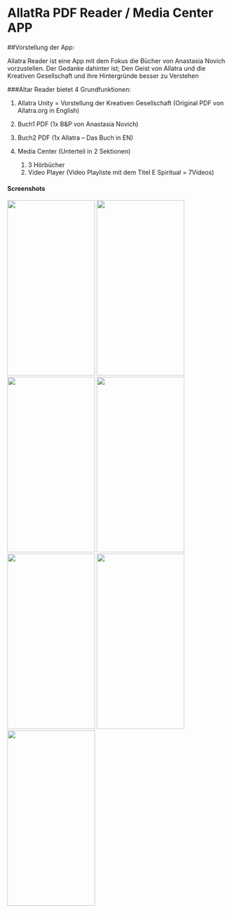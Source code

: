 # AllatRa PDF Reader / Media Center APP

##Vorstellung der App:

Allatra Reader ist eine App mit dem Fokus die Bücher von Anastasia Novich vorzustellen.
Der Gedanke dahinter ist; Den Geist von Allatra und die Kreativen Gesellschaft und ihre Hintergründe besser zu Verstehen

###Altar Reader bietet 4 Grundfunktionen:
1.	Allatra Unity = Vorstellung der Kreativen Gesellschaft (Original PDF von Allatra.org  in English)

2.	Buch1 PDF (1x B&P von Anastasia Novich) 

3.	Buch2 PDF (1x Allatra – Das Buch in EN)

4.	Media Center (Unterteil in 2 Sektionen)
    1.	3 Hörbücher  
    2.	Video Player (Video Playliste mit dem Titel E Spiritual = 7Videos)


#### Screenshots
<img src="https://user-images.githubusercontent.com/91397163/135765661-9e01360f-2c85-4942-91ef-c4f70c35d046.jpg" data-canonical-src="https://user-images.githubusercontent.com/91397163/135765661-9e01360f-2c85-4942-91ef-c4f70c35d046.jpg" width="200" height="400" />

<img src="https://user-images.githubusercontent.com/91397163/135765664-29f0c4e9-83ae-4d7b-98fb-ddc420b6c3c6.jpg" data-canonical-src="https://user-images.githubusercontent.com/91397163/135765664-29f0c4e9-83ae-4d7b-98fb-ddc420b6c3c6.jpg" width="200" height="400" />

<img src="https://user-images.githubusercontent.com/91397163/135765666-c20154c0-6bb4-4e27-897b-f20bfc3a136a.jpg" data-canonical-src="https://user-images.githubusercontent.com/91397163/135765666-c20154c0-6bb4-4e27-897b-f20bfc3a136a.jpg" width="200" height="400" />

<img src="https://user-images.githubusercontent.com/91397163/135765667-6a4598c6-3daa-468f-8865-bd78c9ee909d.jpg" data-canonical-src="https://user-images.githubusercontent.com/91397163/135765667-6a4598c6-3daa-468f-8865-bd78c9ee909d.jpg" width="200" height="400" />

<img src="https://user-images.githubusercontent.com/91397163/135765670-1b5d459f-361f-4a7a-8a27-c5cc75d8e525.jpg" data-canonical-src="https://user-images.githubusercontent.com/91397163/135765670-1b5d459f-361f-4a7a-8a27-c5cc75d8e525.jpg" width="200" height="400" />

<img src="https://user-images.githubusercontent.com/91397163/135765672-ad143613-fdeb-4343-87fb-d6547fd00959.jpg" data-canonical-src="https://user-images.githubusercontent.com/91397163/135765672-ad143613-fdeb-4343-87fb-d6547fd00959.jpg" width="200" height="400" />

<img src="https://user-images.githubusercontent.com/91397163/135765674-659115bc-b651-4eae-b1aa-5aa685813784.jpg" data-canonical-src="https://user-images.githubusercontent.com/91397163/135765674-659115bc-b651-4eae-b1aa-5aa685813784.jpg" width="200" height="400" />



